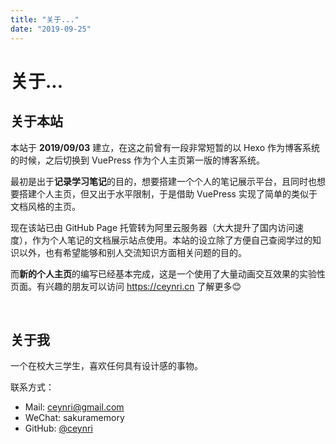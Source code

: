 ```yaml
---
title: "关于..."
date: "2019-09-25"
---
```


# 关于...

## 关于本站

本站于 **2019/09/03** 建立，在这之前曾有一段非常短暂的以 Hexo 作为博客系统的时候，之后切换到 VuePress 作为个人主页第一版的博客系统。

最初是出于**记录学习笔记**的目的，想要搭建一个个人的笔记展示平台，且同时也想要搭建个人主页，但又出于水平限制，于是借助 VuePress 实现了简单的类似于文档风格的主页。

现在该站已由 GitHub Page 托管转为阿里云服务器（大大提升了国内访问速度），作为个人笔记的文档展示站点使用。本站的设立除了方便自己查阅学过的知识以外，也有希望能够和别人交流知识方面相关问题的目的。

而**新的个人主页**的编写已经基本完成，这是一个使用了大量动画交互效果的实验性页面。有兴趣的朋友可以访问 <https://ceynri.cn> 了解更多😊

<br/>

## 关于我

一个在校大三学生，喜欢任何具有设计感的事物。

联系方式：

- Mail: ceynri@gmail.com
- WeChat: sakuramemory
- GitHub: [@ceynri](https://github.com/ceynri)

<br/>
